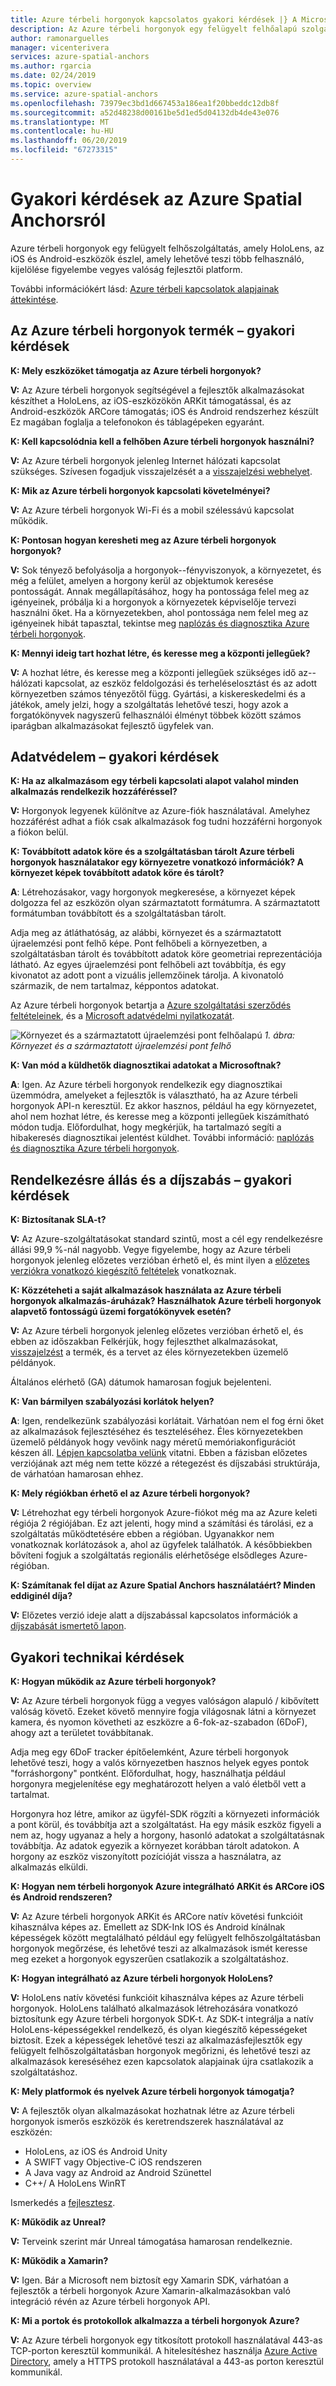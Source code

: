 ```yaml
---
title: Azure térbeli horgonyok kapcsolatos gyakori kérdések |} A Microsoft Docs
description: Az Azure térbeli horgonyok egy felügyelt felhőalapú szolgáltatás, és a fejlesztői platform, amely lehetővé teszi az eszközök közötti, a többfelhasználós, vegyes valóságot élmény HoloLens, iOS és Android-eszközök között. Ezek a gyakori kérdések a szolgáltatással kapcsolatos kérdésekre cím technikai szempontból.
author: ramonarguelles
manager: vicenterivera
services: azure-spatial-anchors
ms.author: rgarcia
ms.date: 02/24/2019
ms.topic: overview
ms.service: azure-spatial-anchors
ms.openlocfilehash: 73979ec3bd1d667453a186ea1f20bbeddc12db8f
ms.sourcegitcommit: a52d48238d00161be5d1ed5d04132db4de43e076
ms.translationtype: MT
ms.contentlocale: hu-HU
ms.lasthandoff: 06/20/2019
ms.locfileid: "67273315"
---
```

# <a name="frequently-asked-questions-about-azure-spatial-anchors"></a>Gyakori kérdések az Azure Spatial Anchorsról

Azure térbeli horgonyok egy felügyelt felhőszolgáltatás, amely HoloLens, az iOS és Android-eszközök észlel, amely lehetővé teszi több felhasználó, kijelölése figyelembe vegyes valóság fejlesztői platform.

További információkért lásd: [Azure térbeli kapcsolatok alapjainak áttekintése](overview.md).

## <a name="azure-spatial-anchors-product-faqs"></a>Az Azure térbeli horgonyok termék – gyakori kérdések

**K: Mely eszközöket támogatja az Azure térbeli horgonyok?**

**V:** Az Azure térbeli horgonyok segítségével a fejlesztők alkalmazásokat készíthet a HoloLens, az iOS-eszközökön ARKit támogatással, és az Android-eszközök ARCore támogatás; iOS és Android rendszerhez készült Ez magában foglalja a telefonokon és táblagépeken egyaránt.

**K: Kell kapcsolódnia kell a felhőben Azure térbeli horgonyok használni?**

**V:** Az Azure térbeli horgonyok jelenleg Internet hálózati kapcsolat szükséges. Szívesen fogadjuk visszajelzését a a [visszajelzési webhelyet](https://feedback.azure.com/forums/919252-azure-spatial-anchors).

**K: Mik az Azure térbeli horgonyok kapcsolati követelményei?**

**V:** Az Azure térbeli horgonyok Wi-Fi és a mobil szélessávú kapcsolat működik.

**K: Pontosan hogyan keresheti meg az Azure térbeli horgonyok horgonyok?**

**V:** Sok tényező befolyásolja a horgonyok--fényviszonyok, a környezetet, és még a felület, amelyen a horgony kerül az objektumok keresése pontosságát. Annak megállapításához, hogy ha pontossága felel meg az igényeinek, próbálja ki a horgonyok a környezetek képviselője tervezi használni őket. Ha a környezetekben, ahol pontossága nem felel meg az igényeinek hibát tapasztal, tekintse meg [naplózás és diagnosztika Azure térbeli horgonyok](./concepts/logging-diagnostics.md).

**K: Mennyi ideig tart hozhat létre, és keresse meg a központi jellegűek?**

**V:** A hozhat létre, és keresse meg a központi jellegűek szükséges idő az--hálózati kapcsolat, az eszköz feldolgozási és terheléselosztást és az adott környezetben számos tényezőtől függ. Gyártási, a kiskereskedelmi és a játékok, amely jelzi, hogy a szolgáltatás lehetővé teszi, hogy azok a forgatókönyvek nagyszerű felhasználói élményt többek között számos iparágban alkalmazásokat fejlesztő ügyfelek van.

## <a name="privacy-faq"></a>Adatvédelem – gyakori kérdések

**K: Ha az alkalmazásom egy térbeli kapcsolati alapot valahol minden alkalmazás rendelkezik hozzáféréssel?**

**V:** Horgonyok legyenek különítve az Azure-fiók használatával. Amelyhez hozzáférést adhat a fiók csak alkalmazások fog tudni hozzáférni horgonyok a fiókon belül.

**K: Továbbított adatok köre és a szolgáltatásban tárolt Azure térbeli horgonyok használatakor egy környezetre vonatkozó információk? A környezet képek továbbított adatok köre és tárolt?**

**A**: Létrehozásakor, vagy horgonyok megkeresése, a környezet képek dolgozza fel az eszközön olyan származtatott formátumra. A származtatott formátumban továbbított és a szolgáltatásban tárolt.

Adja meg az átláthatóság, az alábbi, környezet és a származtatott újraelemzési pont felhő képe. Pont felhőbeli a környezetben, a szolgáltatásban tárolt és továbbított adatok köre geometriai reprezentációja látható. Az egyes újraelemzési pont felhőbeli azt továbbítja, és egy kivonatot az adott pont a vizuális jellemzőinek tárolja. A kivonatoló származik, de nem tartalmaz, képpontos adatokat.

Az Azure térbeli horgonyok betartja a [Azure szolgáltatási szerződés feltételeinek](https://go.microsoft.com/fwLink/?LinkID=522330&amp;amp;clcid=0x9), és a [Microsoft adatvédelmi nyilatkozatát](https://go.microsoft.com/fwlink/?LinkId=521839&amp;clcid=0x409).

![Környezet és a származtatott újraelemzési pont felhőalapú](./media/sparse-point-cloud.png)
*1. ábra: Környezet és a származtatott újraelemzési pont felhő*


**K: Van mód a küldhetők diagnosztikai adatokat a Microsoftnak?**

**A**: Igen. Az Azure térbeli horgonyok rendelkezik egy diagnosztikai üzemmódra, amelyeket a fejlesztők is választható, ha az Azure térbeli horgonyok API-n keresztül. Ez akkor hasznos, például ha egy környezetet, ahol nem hozhat létre, és keresse meg a központi jellegűek kiszámítható módon tudja. Előfordulhat, hogy megkérjük, ha tartalmazó segíti a hibakeresés diagnosztikai jelentést küldhet. További információ: [naplózás és diagnosztika Azure térbeli horgonyok](./concepts/logging-diagnostics.md).

## <a name="availability-and-pricing-faqs"></a>Rendelkezésre állás és a díjszabás – gyakori kérdések

**K: Biztosítanak SLA-t?**

**V:** Az Azure-szolgáltatásokat standard szintű, most a cél egy rendelkezésre állási 99,9 %-nál nagyobb. Vegye figyelembe, hogy az Azure térbeli horgonyok jelenleg előzetes verzióban érhető el, és mint ilyen a [előzetes verziókra vonatkozó kiegészítő feltételek](https://azure.microsoft.com/support/legal/preview-supplemental-terms/) vonatkoznak.

**K: Közzéteheti a saját alkalmazások használata az Azure térbeli horgonyok alkalmazás-áruházak? Használhatok Azure térbeli horgonyok alapvető fontosságú üzemi forgatókönyvek esetén?**

**V:** Az Azure térbeli horgonyok jelenleg előzetes verzióban érhető el, és ebben az időszakban Felkérjük, hogy fejleszthet alkalmazásokat, [visszajelzést](https://feedback.azure.com/forums/919252-azure-spatial-anchors) a termék, és a tervet az éles környezetekben üzemelő példányok.

Általános elérhető (GA) dátumok hamarosan fogjuk bejelenteni.

**K: Van bármilyen szabályozási korlátok helyen?**

**A**: Igen, rendelkezünk szabályozási korlátait.  Várhatóan nem el fog érni őket az alkalmazások fejlesztéséhez és teszteléséhez. Éles környezetekben üzemelő példányok hogy vevőink nagy méretű memóriakonfigurációt készen áll. [Lépjen kapcsolatba velünk](mailto:azuremrs@microsoft.com) vitatni. Ebben a fázisban előzetes verziójának azt még nem tette közzé a rétegezést és díjszabási struktúrája, de várhatóan hamarosan ehhez.

**K: Mely régiókban érhető el az Azure térbeli horgonyok?**

**V:** Létrehozhat egy térbeli horgonyok Azure-fiókot még ma az Azure keleti régiója 2 régiójában. Ez azt jelenti, hogy mind a számítási és tárolási, ez a szolgáltatás működtetésére ebben a régióban. Ugyanakkor nem vonatkoznak korlátozások a, ahol az ügyfelek találhatók. A későbbiekben bővíteni fogjuk a szolgáltatás regionális elérhetősége elsődleges Azure-régióban.

**K: Számítanak fel díjat az Azure Spatial Anchors használatáért? Minden eddiginél díja?**

**V:** Előzetes verzió ideje alatt a díjszabással kapcsolatos információk a [díjszabását ismertető lapon](https://azure.microsoft.com/pricing/details/spatial-anchors/).

## <a name="technical-faqs"></a>Gyakori technikai kérdések

**K: Hogyan működik az Azure térbeli horgonyok?**

**V:** Az Azure térbeli horgonyok függ a vegyes valóságon alapuló / kibővített valóság követő. Ezeket követő mennyire fogja világosnak látni a környezet kamera, és nyomon követheti az eszközre a 6-fok-az-szabadon (6DoF), ahogy azt a területet továbbítanak.

Adja meg egy 6DoF tracker építőelemként, Azure térbeli horgonyok lehetővé teszi, hogy a valós környezetben hasznos helyek egyes pontok "forráshorgony" pontként. Előfordulhat, hogy, használhatja például horgonyra megjelenítése egy meghatározott helyen a való életből vett a tartalmat.

Horgonyra hoz létre, amikor az ügyfél-SDK rögzíti a környezeti információk a pont körül, és továbbítja azt a szolgáltatást. Ha egy másik eszköz figyeli a nem az, hogy ugyanaz a hely a horgony, hasonló adatokat a szolgáltatásnak továbbítja. Az adatok egyezik a környezet korábban tárolt adatokon. A horgony az eszköz viszonyított pozícióját vissza a használatra, az alkalmazás elküldi.

**K: Hogyan nem térbeli horgonyok Azure integrálható ARKit és ARCore iOS és Android rendszeren?**

**V:** Az Azure térbeli horgonyok ARKit és ARCore natív követési funkcióit kihasználva képes az. Emellett az SDK-Ink IOS és Android kínálnak képességek között megtalálható például egy felügyelt felhőszolgáltatásban horgonyok megőrzése, és lehetővé teszi az alkalmazások ismét keresse meg ezeket a horgonyok egyszerűen csatlakozik a szolgáltatáshoz.

**K: Hogyan integrálható az Azure térbeli horgonyok HoloLens?**

**V:** HoloLens natív követési funkcióit kihasználva képes az Azure térbeli horgonyok. HoloLens található alkalmazások létrehozására vonatkozó biztosítunk egy Azure térbeli horgonyok SDK-t. Az SDK-t integrálja a natív HoloLens-képességekkel rendelkező, és olyan kiegészítő képességeket biztosít. Ezek a képességek lehetővé teszi az alkalmazásfejlesztők egy felügyelt felhőszolgáltatásban horgonyok megőrizni, és lehetővé teszi az alkalmazások kereséséhez ezen kapcsolatok alapjainak újra csatlakozik a szolgáltatáshoz.

**K: Mely platformok és nyelvek Azure térbeli horgonyok támogatja?**

**V:** A fejlesztők olyan alkalmazásokat hozhatnak létre az Azure térbeli horgonyok ismerős eszközök és keretrendszerek használatával az eszközén:

- HoloLens, az iOS és Android Unity
- A SWIFT vagy Objective-C iOS rendszeren
- A Java vagy az Android az Android Szünettel
- C++/ A HoloLens WinRT

Ismerkedés a [fejlesztesz](index.yml).

**K: Működik az Unreal?**

**V:** Terveink szerint már Unreal támogatása hamarosan rendelkeznie.

**K: Működik a Xamarin?**

**V:** Igen. Bár a Microsoft nem biztosít egy Xamarin SDK, várhatóan a fejlesztők a térbeli horgonyok Azure Xamarin-alkalmazásokban való integráció révén az Azure térbeli horgonyok API.

**K: Mi a portok és protokollok alkalmazza a térbeli horgonyok Azure?**

**V:** Az Azure térbeli horgonyok egy titkosított protokoll használatával 443-as TCP-porton keresztül kommunikál. A hitelesítéshez használja [Azure Active Directory](https://docs.microsoft.com/azure/active-directory/), amely a HTTPS protokoll használatával a 443-as porton keresztül kommunikál.
